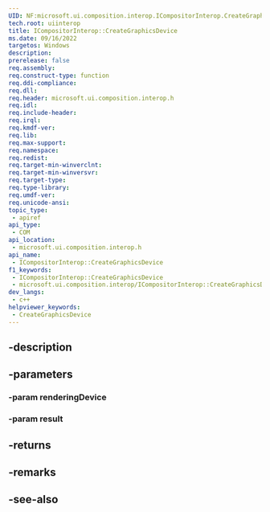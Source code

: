```yaml
---
UID: NF:microsoft.ui.composition.interop.ICompositorInterop.CreateGraphicsDevice
tech.root: uiinterop
title: ICompositorInterop::CreateGraphicsDevice
ms.date: 09/16/2022
targetos: Windows
description: 
prerelease: false
req.assembly: 
req.construct-type: function
req.ddi-compliance: 
req.dll: 
req.header: microsoft.ui.composition.interop.h
req.idl: 
req.include-header: 
req.irql: 
req.kmdf-ver: 
req.lib: 
req.max-support: 
req.namespace: 
req.redist: 
req.target-min-winverclnt: 
req.target-min-winversvr: 
req.target-type: 
req.type-library: 
req.umdf-ver: 
req.unicode-ansi: 
topic_type:
 - apiref
api_type:
 - COM
api_location:
 - microsoft.ui.composition.interop.h
api_name:
 - ICompositorInterop::CreateGraphicsDevice
f1_keywords:
 - ICompositorInterop::CreateGraphicsDevice
 - microsoft.ui.composition.interop/ICompositorInterop::CreateGraphicsDevice
dev_langs:
 - c++
helpviewer_keywords:
 - CreateGraphicsDevice
---
```


## -description

## -parameters

### -param renderingDevice

### -param result

## -returns

## -remarks

## -see-also

